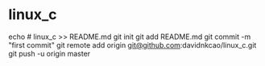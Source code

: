 # linux_c

echo # linux_c >> README.md
git init
git add README.md
git commit -m "first commit"
git remote add origin git@github.com:davidnkcao/linux_c.git
git push -u origin master
